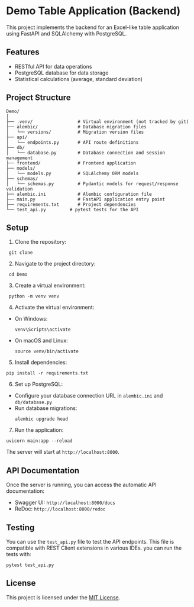 # Demo Table Application (Backend)

This project implements the backend for an Excel-like table application using FastAPI and SQLAlchemy with PostgreSQL.

## Features

- RESTful API for data operations
- PostgreSQL database for data storage
- Statistical calculations (average, standard deviation)

## Project Structure
```
Demo/
│
├── .venv/                 # Virtual environment (not tracked by git)
├── alembic/               # Database migration files
│   └── versions/          # Migration version files
├── api/
│   └── endpoints.py       # API route definitions
├── db/
│   └── database.py        # Database connection and session management
├── frontend/              # Frontend application
├── models/
│   └── models.py          # SQLAlchemy ORM models
├── schemas/
│   └── schemas.py         # Pydantic models for request/response validation
├── alembic.ini            # Alembic configuration file
├── main.py                # FastAPI application entry point
├── requirements.txt       # Project dependencies
└── test_api.py         # pytest tests for the API
```

## Setup

1. Clone the repository: 
  ```
   git clone 
  ```
2. Navigate to the project directory: 
  ```
   cd Demo
  ```
3. Create a virtual environment:
  ```
   python -m venv venv
  ```
4. Activate the virtual environment:
- On Windows: 
  ```
  venv\Scripts\activate
  ```
- On macOS and Linux: 
  ```
  source venv/bin/activate
  ```
5. Install dependencies:
  ```
  pip install -r requirements.txt
  ```
6. Set up PostgreSQL:
- Configure your database connection URL in `alembic.ini` and `db/database.py`
- Run database migrations:
  ```
  alembic upgrade head
  ```
7. Run the application:
  ```
  uvicorn main:app --reload
  ```

The server will start at `http://localhost:8000`.

## API Documentation

Once the server is running, you can access the automatic API documentation:

- Swagger UI: `http://localhost:8000/docs`
- ReDoc: `http://localhost:8000/redoc`

## Testing

You can use the `test_api.py` file to test the API endpoints. This file is compatible with REST Client extensions in various IDEs.
you can run the tests with:
  ```
  pytest test_api.py
  ```


## License

This project is licensed under the [MIT License](LICENSE).
